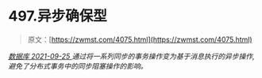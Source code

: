 <!--yml
category: 未分类
date: 0001-01-01 00:00:00
-->

# 497.异步确保型

> 原文：[https://zwmst.com/4075.html](https://zwmst.com/4075.html)

   [ *数据库* ](https://zwmst.com/%e6%95%b0%e6%8d%ae%e5%ba%93)*[ <time datetime="2021-09-26T01:12:02+08:00"> 2021-09-25 </time> ](https://zwmst.com/4075.html)  通过将一系列同步的事务操作变为基于消息执行的异步操作, 避免了分布式事务中的同步阻塞操作的影响。*